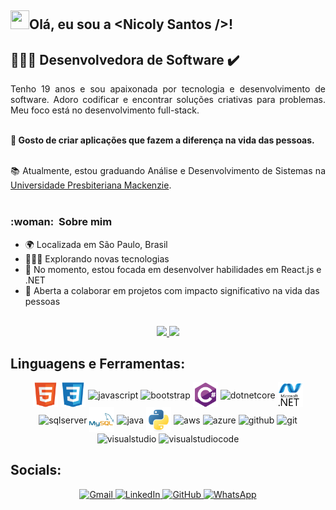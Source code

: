 ## <img src="https://raw.githubusercontent.com/MartinHeinz/MartinHeinz/master/wave.gif" width="30px" height="30">Olá, eu sou a <strong>&lt;Nicoly Santos /&gt;!</strong>

👩🏻‍💻 Desenvolvedora de Software :heavy_check_mark:
-----------------------------

<div align="justify"> Tenho 19 anos e sou apaixonada por tecnologia e desenvolvimento de software. Adoro codificar e encontrar soluções criativas para problemas. Meu foco está no desenvolvimento full-stack. </div>

<br>

**🚀 Gosto de criar aplicações que fazem a diferença na vida das pessoas.**

<br>

<div align="justify"> 📚 Atualmente, estou graduando Análise e Desenvolvimento de Sistemas na <a href="https://www.mackenzie.br">Universidade Presbiteriana Mackenzie</a>.</div>

<br>

<h3> :woman: &nbsp;Sobre mim </h3>

* 🌍 Localizada em São Paulo, Brasil
* 👩🏻‍💻 Explorando novas tecnologias
* 🧠 No momento, estou focada em desenvolver habilidades em React.js e .NET
* 🤝 Aberta a colaborar em projetos com impacto significativo na vida das pessoas

<br>

<div align="center">
 
  <a href="https://github.com/nicolysantus">
  <img height="160em" src="https://github-readme-stats.vercel.app/api?username=nicolysantus&show_icons=true&theme=tokyonight&include_all_commits=true&count_private=true"></img>
  <img height="160em" src="https://github-readme-stats.vercel.app/api/top-langs/?username=nicolysantus&layout=compact&langs_count=7&theme=tokyonight"></img>
  </a>

<br>
  
</div>

Linguagens e Ferramentas:
-----------------------------

<div style="display: inline_block" align=center>
  
  <img align="center" alt="html5" height="40" width="40" src="https://raw.githubusercontent.com/devicons/devicon/master/icons/html5/html5-original.svg">
  <img align="center" alt="css3" height="40" width="40" src="https://raw.githubusercontent.com/devicons/devicon/master/icons/css3/css3-original.svg">
  <img align="center" alt="javascript" height="40" width="40" src="https://user-images.githubusercontent.com/25181517/117447155-6a868a00-af3d-11eb-9cfe-245df15c9f3f.png">
  <img align="center" alt="bootstrap" height="45" width="45" src="https://cdn.jsdelivr.net/gh/devicons/devicon/icons/bootstrap/bootstrap-original.svg"> 
 
  <img align="center" alt="csharp" height="40" width="40" src="https://raw.githubusercontent.com/devicons/devicon/master/icons/csharp/csharp-original.svg">
  <img align="center" alt="dotnetcore" width="40" height="40" src="https://user-images.githubusercontent.com/25181517/121405754-b4f48f80-c95d-11eb-8893-fc325bde617f.png"/>  
  <img align="center" alt="dotnetmicrosoft" width="40" height="40" src="https://raw.githubusercontent.com/devicons/devicon/master/icons/dot-net/dot-net-original-wordmark.svg"/>

  <img align="center" alt="sqlserver" width="40" height="40" src="https://www.svgrepo.com/show/303229/microsoft-sql-server-logo.svg"/>  
  <img align="center" alt="mysql" width="40" height="40" src="https://raw.githubusercontent.com/devicons/devicon/master/icons/mysql/mysql-original-wordmark.svg"/> 
  
  <img align="center" alt="java" height="40" width="40" src="https://user-images.githubusercontent.com/25181517/117201156-9a724800-adec-11eb-9a9d-3cd0f67da4bc.png">
  <img align="center" alt="python" width="40" height="40" src="https://raw.githubusercontent.com/devicons/devicon/master/icons/python/python-original.svg"/> 
 
  <img align="center" alt="aws" height="40" width="40" src="https://user-images.githubusercontent.com/25181517/183896132-54262f2e-6d98-41e3-8888-e40ab5a17326.png">
  <img align="center" alt="azure" height="40" width="40" src="https://user-images.githubusercontent.com/25181517/183911544-95ad6ba7-09bf-4040-ac44-0adafedb9616.png">
  
  <img align="center" alt="github" height="40" width="40" src="https://raw.githubusercontent.com/danielcranney/readme-generator/main/public/icons/socials/github-dark.svg">
  <img align="center" alt="git" height="40" width="40" src="https://user-images.githubusercontent.com/25181517/192108372-f71d70ac-7ae6-4c0d-8395-51d8870c2ef0.png">
  
  <img align="center" alt="visualstudio" height="40" width="40" src="https://img.icons8.com/color/48/000000/visual-studio--v2.png">
  <img align="center" alt="visualstudiocode" height="35" width="35" src="https://user-images.githubusercontent.com/25181517/192108891-d86b6220-e232-423a-bf5f-90903e6887c3.png">
  
</div>

Socials:
-----------------------------

<div align="center"> 
  <a href="mailto:nicolysantus@gmail.com" target="_blank">
    <img src="https://img.shields.io/badge/-Gmail-%23333?style=for-the-badge&logo=gmail&logoColor=white" alt="Gmail">
  </a>
  <a href="https://www.linkedin.com/in/nicoly-santos-bbbb14188" target="_blank">
    <img src="https://img.shields.io/badge/LinkedIn-0077B5?style=for-the-badge&logo=linkedin&logoColor=white" alt="LinkedIn">
  </a> 
  <a href="https://github.com/nicolysantus" target="_blank">
    <img src="https://img.shields.io/badge/GitHub-100000?style=for-the-badge&logo=github&logoColor=white" alt="GitHub">
  </a>
  <a href="https://api.whatsapp.com/send/?phone=5511984015865&text&app_absent=0" target="_blank">
    <img src="https://img.shields.io/badge/WhatsApp-25D366?style=for-the-badge&logo=whatsapp&logoColor=white" alt="WhatsApp">
  </a>
</div>
